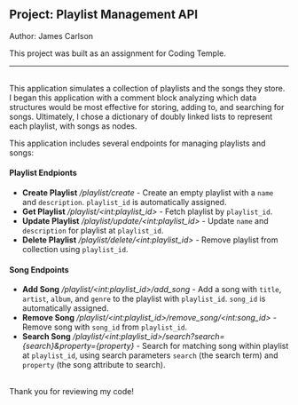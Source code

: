 ## Project: Playlist Management API


Author: James Carlson

This project was built as an assignment for Coding Temple.

---

<br>This application simulates a collection of playlists and the songs they store. I began this application with a comment block analyzing which data structures would be most effective for storing, adding to, and searching for songs. Ultimately, I chose a dictionary of doubly linked lists to represent each playlist, with songs as nodes.

This application includes several endpoints for managing playlists and songs:

#### <b>Playlist Endpionts</b>
- <b>Create Playlist</b> <em> /playlist/create</em> - Create an empty playlist with a `name` and `description`. `playlist_id` is automatically assigned.
- <b>Get Playlist</b> <em>/playlist/\<int:playlist_id\></em> - Fetch playlist by `playlist_id`.
- <b>Update Playlist</b> <em>/playlist/update/\<int:playlist_id\></em> - Update `name` and `description` for playlist at `playlist_id`.
- <b>Delete Playlist</b> <em>/playlist/delete/\<int:playlist_id\></em> - Remove playlist from collection using `playlist_id`.
#### <b>Song Endpoints</b>
- <b>Add Song</b> <em>/playlist/\<int:playlist_id\>/add_song</em> - Add a song with `title`, `artist`, `album`, and `genre` to the playlist with `playlist_id`. `song_id` is automatically assigned.
- <b>Remove Song</b> <em>/playlist/\<int:playlist_id\>/remove_song/\<int:song_id\></em> - Remove song with `song_id` from `playlist_id`.
- <b>Search Song</b> <em>/playlist/\<int:playlist_id\>/search?search={search}&property={property}</em> - Search for matching song within playlist at `playlist_id`, using search parameters `search` (the search term) and `property` (the song attribute to search).

<br>Thank you for reviewing my code!